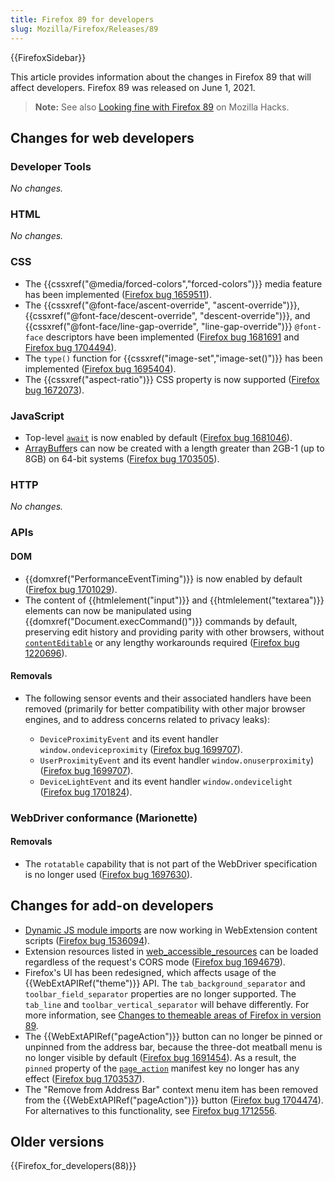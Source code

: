 ```yaml
---
title: Firefox 89 for developers
slug: Mozilla/Firefox/Releases/89
---
```


{{FirefoxSidebar}}

This article provides information about the changes in Firefox 89 that will affect developers. Firefox 89 was released on June 1, 2021.

> **Note:** See also [Looking fine with Firefox 89](https://hacks.mozilla.org/2021/06/looking-fine-with-firefox-89/) on Mozilla Hacks.

## Changes for web developers

### Developer Tools

_No changes._

### HTML

_No changes._

### CSS

- The {{cssxref("@media/forced-colors","forced-colors")}} media feature has been implemented ([Firefox bug 1659511](https://bugzil.la/1659511)).
- The {{cssxref("@font-face/ascent-override", "ascent-override")}}, {{cssxref("@font-face/descent-override", "descent-override")}}, and {{cssxref("@font-face/line-gap-override", "line-gap-override")}} `@font-face` descriptors have been implemented ([Firefox bug 1681691](https://bugzil.la/1681691) and [Firefox bug 1704494](https://bugzil.la/1704494)).
- The `type()` function for {{cssxref("image-set","image-set()")}} has been implemented ([Firefox bug 1695404](https://bugzil.la/1695404)).
- The {{cssxref("aspect-ratio")}} CSS property is now supported ([Firefox bug 1672073](https://bugzil.la/1672073)).

### JavaScript

- Top-level [`await`](/en-US/docs/Web/JavaScript/Reference/Operators/await#top_level_await) is now enabled by default ([Firefox bug 1681046](https://bugzil.la/1681046)).
- [ArrayBuffer](/en-US/docs/Web/JavaScript/Reference/Global_Objects/ArrayBuffer)s can now be created with a length greater than 2GB-1 (up to 8GB) on 64-bit systems ([Firefox bug 1703505](https://bugzil.la/1703505)).

### HTTP

_No changes._

### APIs

#### DOM

- {{domxref("PerformanceEventTiming")}} is now enabled by default ([Firefox bug 1701029](https://bugzil.la/1701029)).
- The content of {{htmlelement("input")}} and {{htmlelement("textarea")}} elements can now be manipulated using {{domxref("Document.execCommand()")}} commands by default, preserving edit history and providing parity with other browsers, without [`contentEditable`](/en-US/docs/Web/HTML/Global_attributes/contenteditable) or any lengthy workarounds required ([Firefox bug 1220696](https://bugzil.la/1220696)).

#### Removals

- The following sensor events and their associated handlers have been removed (primarily for better compatibility with other major browser engines, and to address concerns related to privacy leaks):

  - `DeviceProximityEvent` and its event handler `window.ondeviceproximity` ([Firefox bug 1699707](https://bugzil.la/1699707)).
  - `UserProximityEvent` and its event handler `window.onuserproximity`) ([Firefox bug 1699707](https://bugzil.la/1699707)).
  - `DeviceLightEvent` and its event handler `window.ondevicelight` ([Firefox bug 1701824](https://bugzil.la/1701824)).

### WebDriver conformance (Marionette)

#### Removals

- The `rotatable` capability that is not part of the WebDriver specification is no longer used ([Firefox bug 1697630](https://bugzil.la/1697630)).

## Changes for add-on developers

- [Dynamic JS module imports](/en-US/docs/Web/JavaScript/Guide/Modules#dynamic_module_loading) are now working in WebExtension content scripts ([Firefox bug 1536094](https://bugzil.la/1536094)).
- Extension resources listed in [web_accessible_resources](/en-US/docs/Mozilla/Add-ons/WebExtensions/manifest.json/web_accessible_resources) can be loaded regardless of the request's CORS mode ([Firefox bug 1694679](https://bugzil.la/1694679)).
- Firefox's UI has been redesigned, which affects usage of the {{WebExtAPIRef("theme")}} API. The `tab_background_separator` and `toolbar_field_separator` properties are no longer supported. The `tab_line` and `toolbar_vertical_separator` will behave differently. For more information, see [Changes to themeable areas of Firefox in version 89](https://blog.mozilla.org/addons/2021/04/19/changes-to-themeable-areas-of-firefox-in-version-89/).
- The {{WebExtAPIRef("pageAction")}} button can no longer be pinned or unpinned from the address bar, because the three-dot meatball menu is no longer visible by default ([Firefox bug 1691454](https://bugzil.la/1691454)). As a result, the `pinned` property of the [`page_action`](/en-US/docs/Mozilla/Add-ons/WebExtensions/manifest.json/page_action) manifest key no longer has any effect ([Firefox bug 1703537](https://bugzil.la/1703537)).
- The "Remove from Address Bar" context menu item has been removed from the {{WebExtAPIRef("pageAction")}} button ([Firefox bug 1704474](https://bugzil.la/1704474)). For alternatives to this functionality, see [Firefox bug 1712556](https://bugzil.la/1712556).

## Older versions

{{Firefox_for_developers(88)}}
